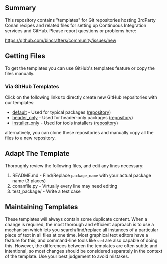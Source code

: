 ## Summary

This repository contains "templates" for Git repositories hosting 3rdParty Conan recipes and related files for setting up Continuous Integration services and GitHub. Please report questions or problems here:

https://github.com/bincrafters/community/issues/new  


## Getting Files
To get the templates you can use GitHub's templates feature or copy the files manually.

### Via GitHub Templates
Click on the following links to directly create new GitHub repositories with our templates:
  * [default](https://github.com/bincrafters/template-default/generate) - Used for typical packages ([repository](https://github.com/bincrafters/template-default))
  * [header_only](https://github.com/bincrafters/template-header_only/generate) - Used for header-only packages ([repository](https://github.com/bincrafters/template-header_only))
  * [installer_only](https://github.com/bincrafters/template-installer_only/generate) - Used for tools installers ([repository](https://github.com/bincrafters/template-installer_only))

alternatively, you can clone these repositories and manually copy all the files to a new repository.


## Adapt The Template
Thoroughly review the following files, and edit any lines necessary:
  1. README.md - Find/Replace `package_name` with your actual package name (3 places)
  2. conanfile.py - Virtually every line may need editing
  3. test_package/ - Write a test case


## Maintaining Templates

These templates will always contain some duplicate content. When a change is required, the most thorough and efficient approach is to use a mechanism which lets you search/find/replace all instances of a particular piece of text in all files at one time.  Most graphical text editors have a feature for this, and command-line tools like `sed` are also capable of doing this.  However, the differences between the templates are often subtle and intentional, so most changes should be considered separately in the context of the template.  Use your best judgement to avoid mistakes.
